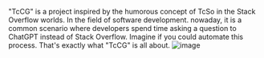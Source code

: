 "TcCG" is a project inspired by the humorous concept of TcSo in the Stack Overflow worlds. In the field of software development. 
nowaday, it is a common scenario where developers spend time asking a question to ChatGPT instead of Stack Overflow. Imagine if you could automate this process. That's exactly what "TcCG" is all about.
![image](https://github.com/kimgchanwool/tccg/assets/75162749/ce214063-b53b-45f6-b5e0-1ef0e0d883f5)
